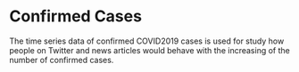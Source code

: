 # Confirmed Cases
The time series data of confirmed COVID2019 cases is used for study how people on Twitter and news articles would behave with the increasing of the number of confirmed cases. 
